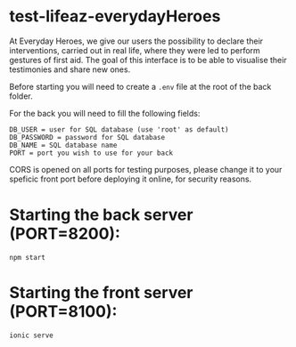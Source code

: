 # test-lifeaz-everydayHeroes

At Everyday Heroes, we give our users the possibility to declare their
interventions, carried out in real life, where they were led to perform gestures of
first aid. The goal of this interface is to be able to visualise their testimonies and share new ones.


Before starting you will need to create a `.env` file at the root of the back folder. 

For the back you will need to fill the following fields:
```
DB_USER = user for SQL database (use 'root' as default)
DB_PASSWORD = password for SQL database
DB_NAME = SQL database name
PORT = port you wish to use for your back
````

CORS is opened on all ports for testing purposes, please change it to your speficic front port before deploying it online, for security reasons.

# Starting the back server (PORT=8200):
```
npm start
`````

# Starting the front server (PORT=8100):
````
ionic serve
